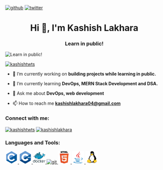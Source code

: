 

<!--
**KashishLakhara04/KashishLakhara04** is a ✨ _special_ ✨ repository because its `README.md` (this file) appears on your GitHub profile.

Here are some ideas to get you started:

- 🔭 I’m currently working on ...
- 🌱 I’m currently learning ...
- 👯 I’m looking to collaborate on ...
- 🤔 I’m looking for help with ...
- 💬 Ask me about ...
- 📫 How to reach me: ...
- 😄 Pronouns: ...
- ⚡ Fun fact: ...
-->



[<img src='https://cdn.jsdelivr.net/npm/simple-icons@3.0.1/icons/github.svg' alt='github' height='40'>](https://github.com/KashishLakhara04) 
[<img src='https://cdn.jsdelivr.net/npm/simple-icons@3.0.1/icons/twitter.svg' alt='twitter' height='40'>](https://twitter.com/kashishtwts)  
<h1 align="center">Hi 👋, I'm Kashish Lakhara</h1>
<h3 align="center">Learn in public!</h3>

![Learn in public!](https://pbs.twimg.com/profile_banners/1459875544946802695/1657466223/1500x500)

<p align="left"> <a href="https://twitter.com/kashishtwts" target="blank"><img src="https://img.shields.io/twitter/follow/kashishtwts?logo=twitter&style=for-the-badge" alt="kashishtwts" /></a> </p>

- 🔭 I’m currently working on **building projects while learning in public.**

- 🌱 I’m currently learning **DevOps, MERN Stack Development and DSA.**

- 💬 Ask me about **DevOps, web development**

- 📫 How to reach me **kashishlakhara04@gmail.com**

<h3 align="left">Connect with me:</h3>
<p align="left">
<a href="https://twitter.com/kashishtwts" target="blank"><img align="center" src="https://raw.githubusercontent.com/rahuldkjain/github-profile-readme-generator/master/src/images/icons/Social/twitter.svg" alt="kashishtwts" height="30" width="40" /></a>
<a href="https://www.linkedin.com/in/kashish-lakhara-90601b23b/" target="blank"><img align="center" src="https://raw.githubusercontent.com/rahuldkjain/github-profile-readme-generator/master/src/images/icons/Social/linked-in-alt.svg" alt="kashishlakhara" height="30" width="40" /></a>
</p>

<h3 align="left">Languages and Tools:</h3>
<p align="left"> <a href="https://www.cprogramming.com/" target="_blank" rel="noreferrer"> <img src="https://raw.githubusercontent.com/devicons/devicon/master/icons/c/c-original.svg" alt="c" width="40" height="40"/> </a> <a href="https://www.w3schools.com/cpp/" target="_blank" rel="noreferrer"> <img src="https://raw.githubusercontent.com/devicons/devicon/master/icons/cplusplus/cplusplus-original.svg" alt="cplusplus" width="40" height="40"/> </a> <a href="https://www.docker.com/" target="_blank" rel="noreferrer"> <img src="https://raw.githubusercontent.com/devicons/devicon/master/icons/docker/docker-original-wordmark.svg" alt="docker" width="40" height="40"/> </a> <a href="https://git-scm.com/" target="_blank" rel="noreferrer"> <img src="https://www.vectorlogo.zone/logos/git-scm/git-scm-icon.svg" alt="git" width="40" height="40"/> </a> <a href="https://www.w3.org/html/" target="_blank" rel="noreferrer"> <img src="https://raw.githubusercontent.com/devicons/devicon/master/icons/html5/html5-original-wordmark.svg" alt="html5" width="40" height="40"/> </a> <a href="https://www.java.com" target="_blank" rel="noreferrer"> <img src="https://raw.githubusercontent.com/devicons/devicon/master/icons/java/java-original.svg" alt="java" width="40" height="40"/> </a> <a href="https://www.linux.org/" target="_blank" rel="noreferrer"> <img src="https://raw.githubusercontent.com/devicons/devicon/master/icons/linux/linux-original.svg" alt="linux" width="40" height="40"/> </a> </p>




